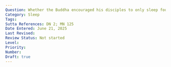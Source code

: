 ```yaml
---
Question: Whether the Buddha encouraged his disciples to only sleep four hours?
Category: Sleep
Tags:
Sutta References: DN 2; MN 125
Date Entered: June 21, 2025
Last Revised:
Review Status: Not started
Level: 
Priority: 
Number: 
Draft: true
---
```

